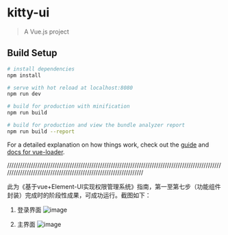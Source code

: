 # kitty-ui

> A Vue.js project

## Build Setup

``` bash
# install dependencies
npm install

# serve with hot reload at localhost:8080
npm run dev

# build for production with minification
npm run build

# build for production and view the bundle analyzer report
npm run build --report
```

For a detailed explanation on how things work, check out the [guide](http://vuejs-templates.github.io/webpack/) and [docs for vue-loader](http://vuejs.github.io/vue-loader).


//////////////////////////////////////////////////////////////////////////////////////////////////////////////////////////////////////////////////////////////////


此为《基于vue+Element-UI实现权限管理系统》指南，第一至第七步（功能组件封装）完成时的阶段性成果，可成功运行。截图如下：
1. 登录界面
![image](https://user-images.githubusercontent.com/40730290/188355998-c747e74a-1de3-49ef-b936-5a38bec41334.png)

2. 主界面
![image](https://user-images.githubusercontent.com/40730290/188356051-7ce8c0c6-0aaf-436b-b481-6b2e017e5cfa.png)
